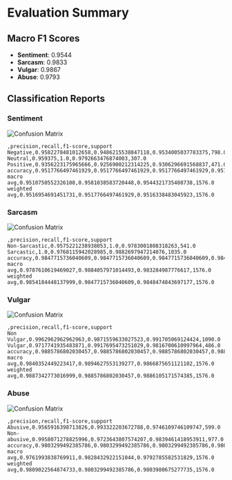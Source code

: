 # Evaluation Summary

## Macro F1 Scores
- **Sentiment**: 0.9544
- **Sarcasm**: 0.9833
- **Vulgar**: 0.9867
- **Abuse**: 0.9793

## Classification Reports
### Sentiment
![Confusion Matrix](sentiment_confusion.png)

```csv
,precision,recall,f1-score,support
Negative,0.9582278481012658,0.9486215538847118,0.9534005037783375,798.0
Neutral,0.959375,1.0,0.9792663476874003,307.0
Positive,0.9356223175965666,0.9256900212314225,0.9306296691568837,471.0
accuracy,0.9517766497461929,0.9517766497461929,0.9517766497461929,0.9517766497461929
macro avg,0.9510750552326108,0.9581038583720448,0.9544321735408738,1576.0
weighted avg,0.9516954691451731,0.9517766497461929,0.9516338483045923,1576.0

```

### Sarcasm
![Confusion Matrix](sarcasm_confusion.png)

```csv
,precision,recall,f1-score,support
Non-Sarcastic,0.9575221238938053,1.0,0.9783001808318263,541.0
Sarcastic,1.0,0.9768115942028985,0.9882697947214076,1035.0
accuracy,0.9847715736040609,0.9847715736040609,0.9847715736040609,0.9847715736040609
macro avg,0.9787610619469027,0.9884057971014493,0.983284987776617,1576.0
weighted avg,0.9854184448137999,0.9847715736040609,0.9848474843697177,1576.0

```

### Vulgar
![Confusion Matrix](vulgar_confusion.png)

```csv
,precision,recall,f1-score,support
Non Vulgar,0.9962962962962963,0.9871559633027523,0.991705069124424,1090.0
Vulgar,0.9717741935483871,0.9917695473251029,0.9816700610997964,486.0
accuracy,0.9885786802030457,0.9885786802030457,0.9885786802030457,0.9885786802030457
macro avg,0.9840352449223417,0.9894627553139277,0.9866875651121102,1576.0
weighted avg,0.9887342773016999,0.9885786802030457,0.9886105171574385,1576.0

```

### Abuse
![Confusion Matrix](abuse_confusion.png)

```csv
,precision,recall,f1-score,support
Abusive,0.9565916398713826,0.993322203672788,0.9746109746109747,599.0
Non-abusive,0.9958071278825996,0.9723643807574207,0.9839461418953911,977.0
accuracy,0.9803299492385786,0.9803299492385786,0.9803299492385786,0.9803299492385786
macro avg,0.9761993838769911,0.9828432922151044,0.9792785582531829,1576.0
weighted avg,0.9809022564874733,0.9803299492385786,0.9803980675277735,1576.0

```

